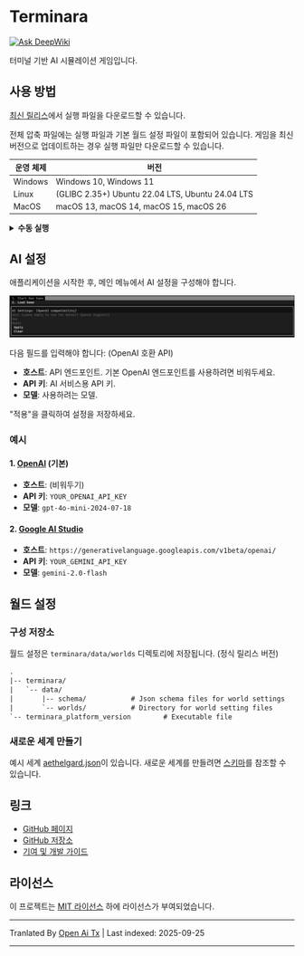 # Terminara

[![Ask DeepWiki](https://deepwiki.com/badge.svg)](https://deepwiki.com/luyiourwong/Terminara)

터미널 기반 AI 시뮬레이션 게임입니다.

## 사용 방법

[최신 릴리스](https://github.com/luyiourwong/Terminara/releases/latest)에서 실행 파일을 다운로드할 수 있습니다.

전체 압축 파일에는 실행 파일과 기본 월드 설정 파일이 포함되어 있습니다. 게임을 최신 버전으로 업데이트하는 경우 실행 파일만 다운로드할 수 있습니다.

| 운영 체제 | 버전                                             |
|---------|--------------------------------------------------|
| Windows | Windows 10, Windows 11                           |
| Linux   | (GLIBC 2.35+) Ubuntu 22.04 LTS, Ubuntu 24.04 LTS |
| MacOS   | macOS 13, macOS 14, macOS 15, macOS 26           |

<details>
<summary><strong>수동 실행</strong></summary>

### 설치

1.  **레포지토리 복제:**
    ```bash
    git clone https://github.com/luyiourwong/Terminara
    cd Terminara
    ```
2.  **가상 환경 생성:**

    ```bash
    python -m venv .venv
    source .venv/bin/activate
    ```
    Windows에서는 `.venv\Scripts\activate`를 사용하세요

3.  **의존성 설치:**
    ```bash
    pip install -e .
    ```

### 시작 방법 1: 설치된 명령어 사용 (권장)
설치 후, 다음 명령어로 게임을 실행하세요:
```bash
terminara
```
### 방법 2 시작: 직접 실행
크로스 플랫폼 방식

```bash
python -m terminara.main
```
or
```bash
python terminara/main.py
```
Windows에서는 `terminara\main.py`를 사용하세요.

자세한 내용은 [기여 및 개발 가이드](https://raw.githubusercontent.com/luyiourwong/Terminara/main/CONTRIBUTING.md)를 참고하세요.
</details>

## AI 설정

애플리케이션을 시작한 후, 메인 메뉴에서 AI 설정을 구성해야 합니다.

![AI 설정](https://raw.githubusercontent.com/luyiourwong/Terminara/main/docs/assets/ai_settings.png)

다음 필드를 입력해야 합니다: (OpenAI 호환 API)
- **호스트**: API 엔드포인트. 기본 OpenAI 엔드포인트를 사용하려면 비워두세요.
- **API 키**: AI 서비스용 API 키.
- **모델**: 사용하려는 모델.

"적용"을 클릭하여 설정을 저장하세요.

### 예시

#### 1. [OpenAI](https://platform.openai.com/) (기본)
- **호스트**: (비워두기)
- **API 키**: `YOUR_OPENAI_API_KEY`
- **모델**: `gpt-4o-mini-2024-07-18`

#### 2. [Google AI Studio](http://aistudio.google.com/)
- **호스트**: `https://generativelanguage.googleapis.com/v1beta/openai/`
- **API 키**: `YOUR_GEMINI_API_KEY`
- **모델**: `gemini-2.0-flash`

## 월드 설정

### 구성 저장소
월드 설정은 `terminara/data/worlds` 디렉토리에 저장됩니다. (정식 릴리스 버전)
```
.
|-- terminara/
|   `-- data/
|       |-- schema/           # Json schema files for world settings
|       `-- worlds/           # Directory for world setting files
`-- terminara_platform_version        # Executable file
```

### 새로운 세계 만들기
예시 세계 [aethelgard.json](https://raw.githubusercontent.com/luyiourwong/Terminara/main/terminara/data/worlds/aethelgard.json)이 있습니다. 새로운 세계를 만들려면 [스키마](https://raw.githubusercontent.com/luyiourwong/Terminara/main/terminara/data/schema/world_schema.json)를 참조할 수 있습니다.

## 링크

- [GitHub 페이지](https://luyiourwong.github.io/Terminara)
- [GitHub 저장소](https://github.com/luyiourwong/Terminara)
- [기여 및 개발 가이드](https://raw.githubusercontent.com/luyiourwong/Terminara/main/CONTRIBUTING.md)

## 라이선스

이 프로젝트는 [MIT 라이선스](LICENSE) 하에 라이선스가 부여되었습니다.



---


Tranlated By [Open Ai Tx](https://github.com/OpenAiTx/OpenAiTx) | Last indexed: 2025-09-25


---